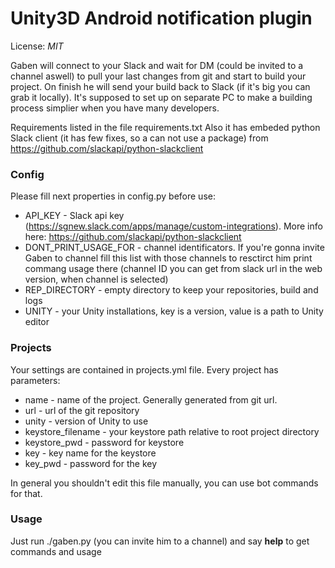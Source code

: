 Unity3D Android notification plugin
=====
License: *MIT*

Gaben will connect to your Slack and wait for DM (could be invited to a channel aswell) to pull your last changes from git and start to build your project. On finish he will send your build back to Slack (if it's big you can grab it locally).
It's supposed to set up on separate PC to make a building process simplier when you have many developers.

Requirements listed in the file requirements.txt
Also it has embeded python Slack client (it has few fixes, so a can not use a package) from https://github.com/slackapi/python-slackclient

### Config

Please fill next properties in config.py before use:
* API_KEY - Slack api key (https://sgnew.slack.com/apps/manage/custom-integrations). More info here: https://github.com/slackapi/python-slackclient
* DONT_PRINT_USAGE_FOR - channel identificators. If you're gonna invite Gaben to channel fill this list with those channels to resctirct him print commang usage there (channel ID you can get from slack url in the web version, when channel is selected)
* REP_DIRECTORY - empty directory to keep your repositories, build and logs
* UNITY - your Unity installations, key is a version, value is a path to Unity editor

### Projects

Your settings are contained in projects.yml file. Every project has parameters:
* name - name of the project. Generally generated from git url.
* url - url of the git repository
* unity - version of Unity to use
* keystore_filename - your keystore path relative to root project directory
* keystore_pwd - password for keystore
* key - key name for the keystore
* key_pwd - password for the key

In general you shouldn't edit this file manually, you can use bot commands for that.

### Usage

Just run ./gaben.py (you can invite him to a channel) and say **help** to get commands and usage